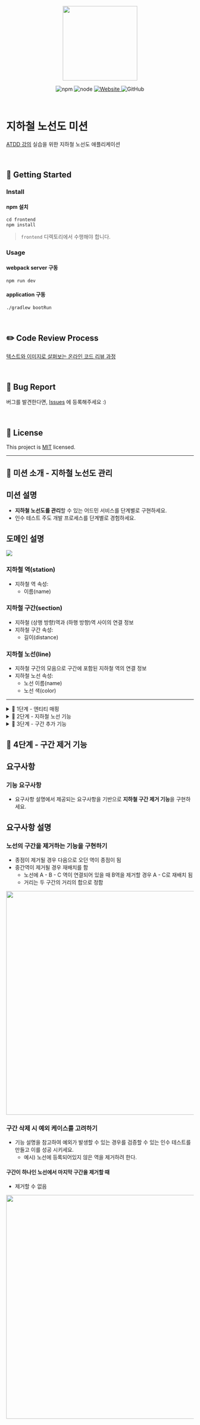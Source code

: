 <p align="center">
    <img width="200px;" src="https://raw.githubusercontent.com/woowacourse/atdd-subway-admin-frontend/master/images/main_logo.png"/>
</p>
<p align="center">
  <img alt="npm" src="https://img.shields.io/badge/npm-6.14.15-blue">
  <img alt="node" src="https://img.shields.io/badge/node-14.18.2-blue">
  <a href="https://edu.nextstep.camp/c/R89PYi5H" alt="nextstep atdd">
    <img alt="Website" src="https://img.shields.io/website?url=https%3A%2F%2Fedu.nextstep.camp%2Fc%2FR89PYi5H">
  </a>
  <img alt="GitHub" src="https://img.shields.io/github/license/next-step/atdd-subway-admin">
</p>

<br>

# 지하철 노선도 미션
[ATDD 강의](https://edu.nextstep.camp/c/R89PYi5H) 실습을 위한 지하철 노선도 애플리케이션

<br>

## 🚀 Getting Started

### Install
#### npm 설치
```
cd frontend
npm install
```
> `frontend` 디렉토리에서 수행해야 합니다.

### Usage
#### webpack server 구동
```
npm run dev
```
#### application 구동
```
./gradlew bootRun
```
<br>

## ✏️ Code Review Process
[텍스트와 이미지로 살펴보는 온라인 코드 리뷰 과정](https://github.com/next-step/nextstep-docs/tree/master/codereview)

<br>

## 🐞 Bug Report

버그를 발견한다면, [Issues](https://github.com/next-step/atdd-subway-admin/issues) 에 등록해주세요 :)

<br>

## 📝 License

This project is [MIT](https://github.com/next-step/atdd-subway-admin/blob/master/LICENSE.md) licensed.

---

## 🚀 미션 소개 - 지하철 노선도 관리
## 미션 설명
+ **지하철 노선도를 관리**할 수 있는 어드민 서비스를 단계별로 구현하세요.
+ 인수 테스트 주도 개발 프로세스를 단계별로 경험하세요.

## 도메인 설명
<img src="https://nextstep-storage.s3.ap-northeast-2.amazonaws.com/155885260e20466497cbf3f344cf7a5d">

### 지하철 역(station)
+ 지하철 역 속성:
  + 이름(name)

### 지하철 구간(section)
+ 지하철 (상행 방향)역과 (하행 방향)역 사이의 연결 정보
+ 지하철 구간 속성:
  + 길이(distance)

### 지하철 노선(line)
+ 지하철 구간의 모음으로 구간에 포함된 지하철 역의 연결 정보
+ 지하철 노선 속성:
  + 노선 이름(name)
  + 노선 색(color)

---

<details>
	<summary>🚀 1단계 - 엔티티 매핑</summary>

## 🚀 1단계 - 지하철역 인수 테스트 작성
## 요구사항
### 기능 요구사항
+ 지하철역 인수 테스트를 완성하세요.
  + [x] 지하철역 목록 조회 인수 테스트 작성하기
  + [x] 지하철역 삭제 인수 테스트 작성하기

### 프로그래밍 요구사항
+ 인수 테스트의 재사용성과 가독성, 그리고 빠른 테스트 의도 파악을 위해 인수 테스트를 리팩터링 하세요.
  
## 힌트
### 인수 테스트 리팩터링
+ JsonPath
  + Json 문서를 읽어오는 DSL
  + JsonPath를 사용하면 Response Dto 객체로 받을 필요 없이 필요한 값만 추출하여 검증에 사용할 수 있음
</details>

<details>
	<summary>🚀 2단계 - 지하철 노선 기능</summary>

## 🚀 2단계 - 지하철 노선 기능
## 요구사항
### 기능 요구사항
+ [x] `요구사항 설명`에서 제공되는 인수 조건을 기반으로 지하철 노선 관리 기능을 구현하세요.
+ [x] 인수 조건을 검증하는 인수 테스트를 작성하세요.
  + [x] 지하철 노선 생성
  + [x] 지하철 노선 목록 조회
  + [x] 지하철 노선 조회
  + [x] 지하철 노선 수정
  + [x] 지하철 노선 삭제

### 프로그래밍 요구사항
+ 아래의 순서로 기능을 구현하세요.
  + 인수 조건을 검증하는 인수 테스트 작성
  + 인수 테스트를 충족하는 기능 구현
+ 인수 테스트의 결과가 다른 인수 테스트에 영향을 끼치지 않도록 인수 테스트를 서로 격리 시키세요.
+ 인수 테스트의 재사용성과 가독성, 그리고 빠른 테스트 의도 파악을 위해 인수 테스트를 리팩터링 하세요.

## 힌트
### 인수 테스트 격리
#### @DirtiesContext
+ Spring Context를 이용한 테스트 동작 시 스프링 빈의 상태가 변경되면 해당 컨텍스트의 재사용이 불가하여 컨택스트를 다시 로드해야함
+ 스프링빈의 상태가 변경되었다는 설정을 하는 애너테이션
+ 테스트 DB는 메모리 디비로 컨테이너에 띄워져있는 상태이므로 컨텍스트가 다시 로드되면 기존 DB의 내용이 초기화됨

#### @Sql
+ 테스트 수행 시 특정 쿼리를 동작시키는 애너테이션

#### Table Truncate
+ 테이블을 조회하여 각 테이블을 Truncate시켜주는 방법

### 인수 테스트 리팩터링
#### 중복 코드 처리
+ 지하철역과 노선 인수 테스트를 작성하면서 중복되는 부분이 발생하는데 이 부분을 리팩터링 하면 부가적인 코드는 테스트로부터 분리되어 테스트에 조금 더 집중할 수 있게됨
</details>

<details>
	<summary>🚀 3단계 - 구간 추가 기능</summary>

## 🚀 3단계 - 구간 추가 기능
## 요구사항
### 기능 요구사항
+ `요구사항 설명`에서 제공되는 요구사항을 기반으로 **지하철 구간 추가 기능**을 구현하세요.
+ 요구사항을 정의한 **인수 조건**을 조출하세요.
+ 인수 조건을 검증하는 **인수 테스트**를 작성하세요.
+ 예외 케이스에 대한 검증도 포함하세요.

### 프로그래밍 요구사항
+ **인수 테스트 주도 개발 프로세스**에 맞춰서 기능을 구현하세요.
  + `요구사항 설명`을 참고하여 인수 조건을 정의
  + 인수 조건을 검증하는 인수 테스트 작성
  + 인수 테스트를 충족하는 기능 구현
+ 인수 조건은 인수 테스트 메서드 상단에 주석으로 작성하세요.
  + 뼈대 코드의 인수 테스트를 참고
+ 인수 테스트의 결과가 다른 인수 테스트에 영향을 끼치지 않도록 인수 테스트를 서로 격리 시키세요.
+ 인수 테스트의 재사용성과 가독성, 그리고 빠른 테스트 의도 파악을 위해 인수 테스트를 리팩터링 하세요.

## 요구사항 설명
### 지하철 구간 등록 인수 테스트 작성과 기능 구현
#### 역 사이에 새로운 역을 등록할 경우
+ 새로운 길이를 뺀 나머지를 새롭게 추가된 역과의 길이로 설정
<img src="https://nextstep-storage.s3.ap-northeast-2.amazonaws.com/be71b2febc0c4d179c6606f9fe1a473b" width="600px">

#### 새로운 역을 상행 종점으로 등록할 경우
<img src="https://nextstep-storage.s3.ap-northeast-2.amazonaws.com/2d4654cc24f949c1818773df2ae57890" width="600px">

#### 새로운 역을 하행 종점으로 등록할 경우
<img src="https://nextstep-storage.s3.ap-northeast-2.amazonaws.com/832a8b49635c40b58f16fae1726909f6" width="600px">

### 구간 등록 시 예외 케이스를 고려하기
#### 역 사이에 새로운 역을 등록할 경우 기존 역 사이 길이보다 크거나 같으면 등록을 할 수 없음
<img src="https://nextstep-storage.s3.ap-northeast-2.amazonaws.com/13caad00374843038e304096afa418e4" width="600px">

#### 상행역과 하행역이 이미 노선에 모두 등록되어 있다면 추가할 수 없음
+ 아래의 이미지 에서 A-B, B-C 구간이 등록된 상황에서 B-C 구간을 등록할 수 없음(A-C 구간도 등록할 수 없음)
<img src="https://nextstep-storage.s3.ap-northeast-2.amazonaws.com/ba4d3fa0fc86494e9e0011fdd341fbde" width="600px">

#### 상행역과 하행역 둘 중 하나도 포함되어있지 않으면 추가할 수 없음
<img src="https://nextstep-storage.s3.ap-northeast-2.amazonaws.com/bf2f852db58b43fca17293bb1ba4f131" width="600px">

## 힌트
### 구간 등록 기능 구현
+ 기능 구현 팁
  + 세부적인 예외 상황을 고려하지 않고 Happy Path 경우를 검증하기 위한 인수 테스트를 먼저 만드세요.
> "Happy Path"는 '아무것도 잘못되지 않는 사용자 시나리오'를 의미한다 (All-Pass Scenario / Positive Test). <br>이는 사람의 실수, 엣지 케이스, 의도를 벗어난 행동을 포함하지 않기 때문에 이 시나리오 대로 테스트를 수행하면 이슈나 버그가 발생할 가능성이 현저히 낮아진다.

### JPA 관계 맵핑
+ 지하철역은 여러개의 지하철 노선에 포함될 수 있다.
  + ex) 강남역은 2호선에 등록되어 있는 동시에 신분당선에 등록되어 있음
+ 따라서 다대다 관계로 보아 @ManyToMany로 관계를 맺을 수 있음
+ 하지만 다대다 관계는 여러가지 예상치 못한 문제를 발생시킬 수 있어 추천하지 않음
  + https://ict-nroo.tistory.com/127 블로그를 참고하세요
+ 지하철역과 지하철 노선의 맵핑 테이블을 엔티티로 두는 방법을 추천
  + 기존에 Station과 Line이 있었다면 Line에 속하는 Station을 LineStation이라는 엔티티로 도출
  + Line과 LineStation을 @ManyToOne 관계로 설정
+ 참고할 코드 : https://github.com/next-step/atdd-subway-map/blob/boorownie/src/main/java/nextstep/subway/line/domain/LineStations.java
  + 참고한 코드에서는 LineStation을 일급컬렉션을 묶어 LineStations로 둠
  + [JPA @Embedded And @Embeddable](https://www.baeldung.com/jpa-embedded-embeddable) 을 참고하세요.
</details>

## 🚀 4단계 - 구간 제거 기능
## 요구사항
### 기능 요구사항
+ 요구사항 설명에서 제공되는 요구사항을 기반으로 **지하철 구간 제거 기능**을 구현하세요.

## 요구사항 설명
### 노선의 구간을 제거하는 기능을 구현하기
+ 종점이 제거될 경우 다음으로 오던 역이 종점이 됨
+ 중간역이 제거될 경우 재배치를 함
  + 노선에 A - B - C 역이 연결되어 있을 때 B역을 제거할 경우 A - C로 재배치 됨
  + 거리는 두 구간의 거리의 합으로 정함
<img src="https://nextstep-storage.s3.ap-northeast-2.amazonaws.com/a8751b272c36421481c779e5a743a928" width="600px">

### 구간 삭제 시 예외 케이스를 고려하기
+ 기능 설명을 참고하여 예외가 발생할 수 있는 경우를 검증할 수 있는 인수 테스트를 만들고 이를 성공 시키세요.
  + 예시) 노선에 등록되어있지 않은 역을 제거하려 한다.

#### 구간이 하나인 노선에서 마지막 구간을 제거할 때
+ 제거할 수 없음
<img src="https://nextstep-storage.s3.ap-northeast-2.amazonaws.com/b8db3f754c2c4d3684dafe29eae53270" width="600px">
